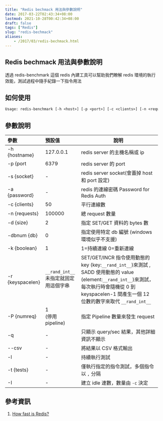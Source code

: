 ```yaml
---
title: "Redis bechmack 用法與參數說明"
date: 2017-03-22T02:43:34+08:00
lastmod: 2021-10-28T00:42:34+08:00
draft: false
tags: ["Redis"]
slug: "redis-bechmack"
aliases:
    - /2017/03/redis-bechmack.html
---
```

## Redis bechmack 用法與參數說明

透過 redis-benchmark 這個 redis 內建工具可以幫助我們瞭解 redis 環境的執行效能，測試過程中隨手紀錄一下指令用法

## 如何使用

```txt
Usage: redis-benchmark [-h <host>] [-p <port>] [-c <clients>] [-n <requests]> [-k <boolean>]
```

## 參數說明

參數|預設值|說明
:---|:---|---
 -h {hostname}|127.0.0.1| redis server 的主機名稱或 ip
 -p {port|6379|redis server 的 port
 -s {socket}    |-|redis server socket(會蓋掉 host 和 port 設定)
 -a {password}| -|redis 的連線密碼    Password for Redis Auth
 -c {clients} |50 |平行連線數
 -n {requests} |100000|總 request 數量
 -d {size}  |2| 指定 SET/GET 資料的 bytes 數
 -dbnum {db}  |0|指定使用特定 db 編號 (windows 環境似乎不支援)
 -k {boolean}  |1   |  1=持續連線 0=重新連線
 -r {keyspacelen}|`__rand_int__`<br/>未指定就固定用這個字串|SET/GET/INCR 指令使用動態的 key (key:`__rand_int__`)來測試 , SADD 使用動態的 value (element:`__rand_int__`)來測試，每次執行時會隨機從 0 到 keyspacelen-1 間產生一個 12 位數的數字來取代 `__rand_int__`
 -P {numreq}|1<br/>(停用 pipeline)|指定 Pipeline 數量來發生 request
 -q     |-|只顯示 query/sec 結果，其他詳細資訊不顯示
 --csv   |-|將結果以 CSV 格式輸出
 -l       |-|持續執行測試
 -t {tests}|-|僅執行指定的指令測試，多個指令以 `,` 分隔
 -I|-|建立 idle 連數，數量由 `-c` 決定

## 參考資訊

1. [How fast is Redis?](https://redis.io/topics/benchmarks)
